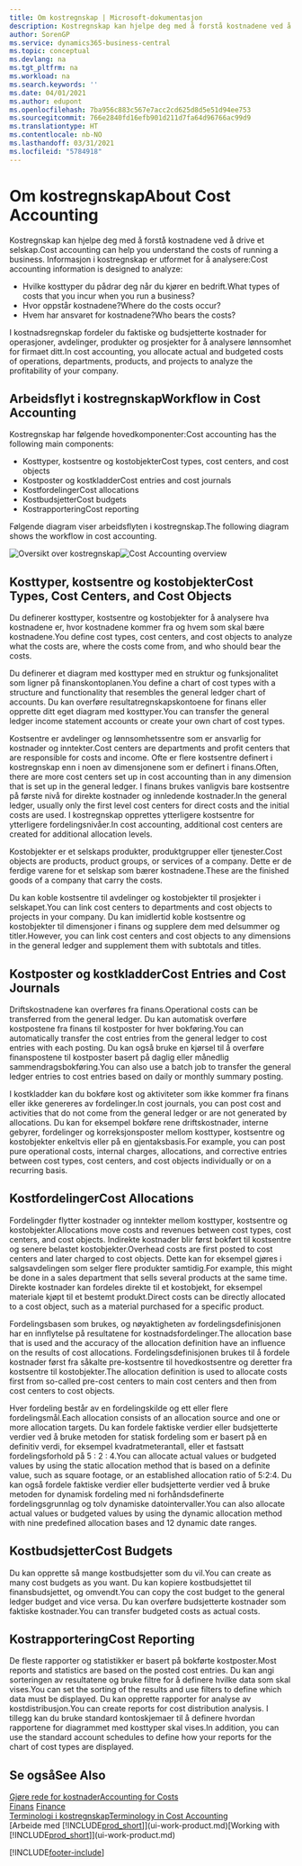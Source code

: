 ```yaml
---
title: Om kostregnskap | Microsoft-dokumentasjon
description: Kostregnskap kan hjelpe deg med å forstå kostnadene ved å drive et selskap.
author: SorenGP
ms.service: dynamics365-business-central
ms.topic: conceptual
ms.devlang: na
ms.tgt_pltfrm: na
ms.workload: na
ms.search.keywords: ''
ms.date: 04/01/2021
ms.author: edupont
ms.openlocfilehash: 7ba956c883c567e7acc2cd625d8d5e51d94ee753
ms.sourcegitcommit: 766e2840fd16efb901d211d7fa64d96766ac99d9
ms.translationtype: HT
ms.contentlocale: nb-NO
ms.lasthandoff: 03/31/2021
ms.locfileid: "5784918"
---
```

# <a name="about-cost-accounting"></a><span data-ttu-id="d9799-103">Om kostregnskap</span><span class="sxs-lookup"><span data-stu-id="d9799-103">About Cost Accounting</span></span>
<span data-ttu-id="d9799-104">Kostregnskap kan hjelpe deg med å forstå kostnadene ved å drive et selskap.</span><span class="sxs-lookup"><span data-stu-id="d9799-104">Cost accounting can help you understand the costs of running a business.</span></span> <span data-ttu-id="d9799-105">Informasjon i kostregnskap er utformet for å analysere:</span><span class="sxs-lookup"><span data-stu-id="d9799-105">Cost accounting information is designed to analyze:</span></span>  

-   <span data-ttu-id="d9799-106">Hvilke kosttyper du pådrar deg når du kjører en bedrift.</span><span class="sxs-lookup"><span data-stu-id="d9799-106">What types of costs that you incur when you run a business?</span></span>  
-   <span data-ttu-id="d9799-107">Hvor oppstår kostnadene?</span><span class="sxs-lookup"><span data-stu-id="d9799-107">Where do the costs occur?</span></span>  
-   <span data-ttu-id="d9799-108">Hvem har ansvaret for kostnadene?</span><span class="sxs-lookup"><span data-stu-id="d9799-108">Who bears the costs?</span></span>  

<span data-ttu-id="d9799-109">I kostnadsregnskap fordeler du faktiske og budsjetterte kostnader for operasjoner, avdelinger, produkter og prosjekter for å analysere lønnsomhet for firmaet ditt.</span><span class="sxs-lookup"><span data-stu-id="d9799-109">In cost accounting, you allocate actual and budgeted costs of operations, departments, products, and projects to analyze the profitability of your company.</span></span>  

## <a name="workflow-in-cost-accounting"></a><span data-ttu-id="d9799-110">Arbeidsflyt i kostregnskap</span><span class="sxs-lookup"><span data-stu-id="d9799-110">Workflow in Cost Accounting</span></span>  
<span data-ttu-id="d9799-111">Kostregnskap har følgende hovedkomponenter:</span><span class="sxs-lookup"><span data-stu-id="d9799-111">Cost accounting has the following main components:</span></span>  

-   <span data-ttu-id="d9799-112">Kosttyper, kostsentre og kostobjekter</span><span class="sxs-lookup"><span data-stu-id="d9799-112">Cost types, cost centers, and cost objects</span></span>  
-   <span data-ttu-id="d9799-113">Kostposter og kostkladder</span><span class="sxs-lookup"><span data-stu-id="d9799-113">Cost entries and cost journals</span></span>  
-   <span data-ttu-id="d9799-114">Kostfordelinger</span><span class="sxs-lookup"><span data-stu-id="d9799-114">Cost allocations</span></span>  
-   <span data-ttu-id="d9799-115">Kostbudsjetter</span><span class="sxs-lookup"><span data-stu-id="d9799-115">Cost budgets</span></span>
-   <span data-ttu-id="d9799-116">Kostrapportering</span><span class="sxs-lookup"><span data-stu-id="d9799-116">Cost reporting</span></span>  

<span data-ttu-id="d9799-117">Følgende diagram viser arbeidsflyten i kostregnskap.</span><span class="sxs-lookup"><span data-stu-id="d9799-117">The following diagram shows the workflow in cost accounting.</span></span>  

<span data-ttu-id="d9799-118">![Oversikt over kostregnskap](media/costaccountingoverview.png "CostAccountingOverview")</span><span class="sxs-lookup"><span data-stu-id="d9799-118">![Cost Accounting overview](media/costaccountingoverview.png "CostAccountingOverview")</span></span>  

## <a name="cost-types-cost-centers-and-cost-objects"></a><span data-ttu-id="d9799-119">Kosttyper, kostsentre og kostobjekter</span><span class="sxs-lookup"><span data-stu-id="d9799-119">Cost Types, Cost Centers, and Cost Objects</span></span>  
<span data-ttu-id="d9799-120">Du definerer kosttyper, kostsentre og kostobjekter for å analysere hva kostnadene er, hvor kostnadene kommer fra og hvem som skal bære kostnadene.</span><span class="sxs-lookup"><span data-stu-id="d9799-120">You define cost types, cost centers, and cost objects to analyze what the costs are, where the costs come from, and who should bear the costs.</span></span>  

<span data-ttu-id="d9799-121">Du definerer et diagram med kosttyper med en struktur og funksjonalitet som ligner på finanskontoplanen.</span><span class="sxs-lookup"><span data-stu-id="d9799-121">You define a chart of cost types with a structure and functionality that resembles the general ledger chart of accounts.</span></span> <span data-ttu-id="d9799-122">Du kan overføre resultatregnskapskontoene for finans eller opprette ditt eget diagram med kosttyper.</span><span class="sxs-lookup"><span data-stu-id="d9799-122">You can transfer the general ledger income statement accounts or create your own chart of cost types.</span></span>  

<span data-ttu-id="d9799-123">Kostsentre er avdelinger og lønnsomhetssentre som er ansvarlig for kostnader og inntekter.</span><span class="sxs-lookup"><span data-stu-id="d9799-123">Cost centers are departments and profit centers that are responsible for costs and income.</span></span> <span data-ttu-id="d9799-124">Ofte er flere kostsentre definert i kostregnskap enn i noen av dimensjonene som er definert i finans.</span><span class="sxs-lookup"><span data-stu-id="d9799-124">Often, there are more cost centers set up in cost accounting than in any dimension that is set up in the general ledger.</span></span> <span data-ttu-id="d9799-125">I finans brukes vanligvis bare kostsentre på første nivå for direkte kostnader og innledende kostnader.</span><span class="sxs-lookup"><span data-stu-id="d9799-125">In the general ledger, usually only the first level cost centers for direct costs and the initial costs are used.</span></span> <span data-ttu-id="d9799-126">I kostregnskap opprettes ytterligere kostsentre for ytterligere fordelingsnivåer.</span><span class="sxs-lookup"><span data-stu-id="d9799-126">In cost accounting, additional cost centers are created for additional allocation levels.</span></span>  

<span data-ttu-id="d9799-127">Kostobjekter er et selskaps produkter, produktgrupper eller tjenester.</span><span class="sxs-lookup"><span data-stu-id="d9799-127">Cost objects are products, product groups, or services of a company.</span></span> <span data-ttu-id="d9799-128">Dette er de ferdige varene for et selskap som bærer kostnadene.</span><span class="sxs-lookup"><span data-stu-id="d9799-128">These are the finished goods of a company that carry the costs.</span></span>  

<span data-ttu-id="d9799-129">Du kan koble kostsentre til avdelinger og kostobjekter til prosjekter i selskapet.</span><span class="sxs-lookup"><span data-stu-id="d9799-129">You can link cost centers to departments and cost objects to projects in your company.</span></span> <span data-ttu-id="d9799-130">Du kan imidlertid koble kostsentre og kostobjekter til dimensjoner i finans og supplere dem med delsummer og titler.</span><span class="sxs-lookup"><span data-stu-id="d9799-130">However, you can link cost centers and cost objects to any dimensions in the general ledger and supplement them with subtotals and titles.</span></span>  

## <a name="cost-entries-and-cost-journals"></a><span data-ttu-id="d9799-131">Kostposter og kostkladder</span><span class="sxs-lookup"><span data-stu-id="d9799-131">Cost Entries and Cost Journals</span></span>  
<span data-ttu-id="d9799-132">Driftskostnadene kan overføres fra finans.</span><span class="sxs-lookup"><span data-stu-id="d9799-132">Operational costs can be transferred from the general ledger.</span></span> <span data-ttu-id="d9799-133">Du kan automatisk overføre kostpostene fra finans til kostposter for hver bokføring.</span><span class="sxs-lookup"><span data-stu-id="d9799-133">You can automatically transfer the cost entries from the general ledger to cost entries with each posting.</span></span> <span data-ttu-id="d9799-134">Du kan også bruke en kjørsel til å overføre finanspostene til kostposter basert på daglig eller månedlig sammendragsbokføring.</span><span class="sxs-lookup"><span data-stu-id="d9799-134">You can also use a batch job to transfer the general ledger entries to cost entries based on daily or monthly summary posting.</span></span>  

<span data-ttu-id="d9799-135">I kostkladder kan du bokføre kost og aktiviteter som ikke kommer fra finans eller ikke genereres av fordelinger.</span><span class="sxs-lookup"><span data-stu-id="d9799-135">In cost journals, you can post cost and activities that do not come from the general ledger or are not generated by allocations.</span></span> <span data-ttu-id="d9799-136">Du kan for eksempel bokføre rene driftskostnader, interne gebyrer, fordelinger og korreksjonsposter mellom kosttyper, kostsentre og kostobjekter enkeltvis eller på en gjentaksbasis.</span><span class="sxs-lookup"><span data-stu-id="d9799-136">For example, you can post pure operational costs, internal charges, allocations, and corrective entries between cost types, cost centers, and cost objects individually or on a recurring basis.</span></span>  

## <a name="cost-allocations"></a><span data-ttu-id="d9799-137">Kostfordelinger</span><span class="sxs-lookup"><span data-stu-id="d9799-137">Cost Allocations</span></span>  
<span data-ttu-id="d9799-138">Fordelingder flytter kostnader og inntekter mellom kosttyper, kostsentre og kostobjekter.</span><span class="sxs-lookup"><span data-stu-id="d9799-138">Allocations move costs and revenues between cost types, cost centers, and cost objects.</span></span> <span data-ttu-id="d9799-139">Indirekte kostnader blir først bokført til kostsentre og senere belastet kostobjekter.</span><span class="sxs-lookup"><span data-stu-id="d9799-139">Overhead costs are first posted to cost centers and later charged to cost objects.</span></span> <span data-ttu-id="d9799-140">Dette kan for eksempel gjøres i salgsavdelingen som selger flere produkter samtidig.</span><span class="sxs-lookup"><span data-stu-id="d9799-140">For example, this might be done in a sales department that sells several products at the same time.</span></span> <span data-ttu-id="d9799-141">Direkte kostnader kan fordeles direkte til et kostobjekt, for eksempel materiale kjøpt til et bestemt produkt.</span><span class="sxs-lookup"><span data-stu-id="d9799-141">Direct costs can be directly allocated to a cost object, such as a material purchased for a specific product.</span></span>  

<span data-ttu-id="d9799-142">Fordelingsbasen som brukes, og nøyaktigheten av fordelingsdefinisjonen har en innflytelse på resultatene for kostnadsfordelinger.</span><span class="sxs-lookup"><span data-stu-id="d9799-142">The allocation base that is used and the accuracy of the allocation definition have an influence on the results of cost allocations.</span></span> <span data-ttu-id="d9799-143">Fordelingsdefinisjonen brukes til å fordele kostnader først fra såkalte pre-kostsentre til hovedkostsentre og deretter fra kostsentre til kostobjekter.</span><span class="sxs-lookup"><span data-stu-id="d9799-143">The allocation definition is used to allocate costs first from so-called pre-cost centers to main cost centers and then from cost centers to cost objects.</span></span>  

<span data-ttu-id="d9799-144">Hver fordeling består av en fordelingskilde og ett eller flere fordelingsmål.</span><span class="sxs-lookup"><span data-stu-id="d9799-144">Each allocation consists of an allocation source and one or more allocation targets.</span></span> <span data-ttu-id="d9799-145">Du kan fordele faktiske verdier eller budsjetterte verdier ved å bruke metoden for statisk fordeling som er basert på en definitiv verdi, for eksempel kvadratmeterantall, eller et fastsatt fordelingsforhold på 5 : 2 : 4.</span><span class="sxs-lookup"><span data-stu-id="d9799-145">You can allocate actual values or budgeted values by using the static allocation method that is based on a definite value, such as square footage, or an established allocation ratio of 5:2:4.</span></span> <span data-ttu-id="d9799-146">Du kan også fordele faktiske verdier eller budsjetterte verdier ved å bruke metoden for dynamisk fordeling med ni forhåndsdefinerte fordelingsgrunnlag og tolv dynamiske datointervaller.</span><span class="sxs-lookup"><span data-stu-id="d9799-146">You can also allocate actual values or budgeted values by using the dynamic allocation method with nine predefined allocation bases and 12 dynamic date ranges.</span></span>  

## <a name="cost-budgets"></a><span data-ttu-id="d9799-147">Kostbudsjetter</span><span class="sxs-lookup"><span data-stu-id="d9799-147">Cost Budgets</span></span>  
<span data-ttu-id="d9799-148">Du kan opprette så mange kostbudsjetter som du vil.</span><span class="sxs-lookup"><span data-stu-id="d9799-148">You can create as many cost budgets as you want.</span></span> <span data-ttu-id="d9799-149">Du kan kopiere kostbudsjettet til finansbudsjettet, og omvendt.</span><span class="sxs-lookup"><span data-stu-id="d9799-149">You can copy the cost budget to the general ledger budget and vice versa.</span></span> <span data-ttu-id="d9799-150">Du kan overføre budsjetterte kostnader som faktiske kostnader.</span><span class="sxs-lookup"><span data-stu-id="d9799-150">You can transfer budgeted costs as actual costs.</span></span>  

## <a name="cost-reporting"></a><span data-ttu-id="d9799-151">Kostrapportering</span><span class="sxs-lookup"><span data-stu-id="d9799-151">Cost Reporting</span></span>  
<span data-ttu-id="d9799-152">De fleste rapporter og statistikker er basert på bokførte kostposter.</span><span class="sxs-lookup"><span data-stu-id="d9799-152">Most reports and statistics are based on the posted cost entries.</span></span> <span data-ttu-id="d9799-153">Du kan angi sorteringen av resultatene og bruke filtre for å definere hvilke data som skal vises.</span><span class="sxs-lookup"><span data-stu-id="d9799-153">You can set the sorting of the results and use filters to define which data must be displayed.</span></span> <span data-ttu-id="d9799-154">Du kan opprette rapporter for analyse av kostdistribusjon.</span><span class="sxs-lookup"><span data-stu-id="d9799-154">You can create reports for cost distribution analysis.</span></span> <span data-ttu-id="d9799-155">I tillegg kan du bruke standard kontoskjemaer til å definere hvordan rapportene for diagrammet med kosttyper skal vises.</span><span class="sxs-lookup"><span data-stu-id="d9799-155">In addition, you can use the standard account schedules to define how your reports for the chart of cost types are displayed.</span></span>  

## <a name="see-also"></a><span data-ttu-id="d9799-156">Se også</span><span class="sxs-lookup"><span data-stu-id="d9799-156">See Also</span></span>  
 [<span data-ttu-id="d9799-157">Gjøre rede for kostnader</span><span class="sxs-lookup"><span data-stu-id="d9799-157">Accounting for Costs</span></span>](finance-manage-cost-accounting.md)  
 <span data-ttu-id="d9799-158">[Finans](finance.md) </span><span class="sxs-lookup"><span data-stu-id="d9799-158">[Finance](finance.md) </span></span>  
 [<span data-ttu-id="d9799-159">Terminologi i kostregnskap</span><span class="sxs-lookup"><span data-stu-id="d9799-159">Terminology in Cost Accounting</span></span>](finance-terminology-in-cost-accounting.md)  
 <span data-ttu-id="d9799-160">[Arbeide med [!INCLUDE[prod_short](includes/prod_short.md)]](ui-work-product.md)</span><span class="sxs-lookup"><span data-stu-id="d9799-160">[Working with [!INCLUDE[prod_short](includes/prod_short.md)]](ui-work-product.md)</span></span>


[!INCLUDE[footer-include](includes/footer-banner.md)]